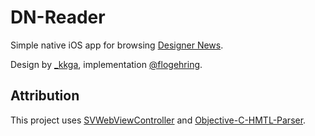 DN-Reader
=========
Simple native iOS app for browsing [Designer News](https://news.layervault.com).

Design by [_kkga](https://twitter.com/_kkga), implementation [@flogehring](https://twitter.com/flogehring). 


Attribution
------------

This project uses [SVWebViewController](https://github.com/samvermette/SVWebViewController) and [Objective-C-HMTL-Parser](https://github.com/zootreeves/Objective-C-HMTL-Parser). 